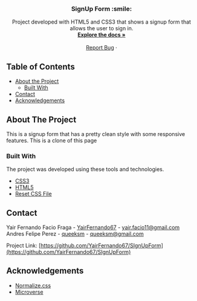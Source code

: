 
<!-- PROJECT LOGO -->
<br />
<p align="center">
  <!-- <a href="https://github.com/othneildrew/Best-README-Template">
    <img src="images/logo.png" alt="Logo" width="80" height="80">
  </a> -->

  <h3 align="center">SignUp Form :smile:</h3>

  <p align="center">
    Project developed with HTML5 and CSS3 that shows a signup form that allows the user to sign in.
    <br />
    <a href="https://github.com/YairFernando67/SIgnUpForm"><strong>Explore the docs »</strong></a>
    <br />
    <br />
    <a href="https://github.com/YairFernando67/SIgnUpForm/issues">Report Bug</a>
    ·
  </p>
</p>



<!-- TABLE OF CONTENTS -->
## Table of Contents

* [About the Project](#about-the-project)
  * [Built With](#built-with)
* [Contact](#contact)
* [Acknowledgements](#acknowledgements)



<!-- ABOUT THE PROJECT -->
## About The Project

<!-- [![Product Name Screen Shot][product-screenshot]](img/logoRepo.png) -->

This is a signup form that has a pretty clean style with some responsive features.
This is a clone of this page 

### Built With
The project was developed using these tools and technologies.
* [CSS3](https://developer.mozilla.org/en-US/docs/Web/CSS)
* [HTML5](https://www.w3schools.com/html/)
* [Reset CSS File](https://necolas.github.io/normalize.css/)


<!-- CONTACT -->
## Contact

Yair Fernando Facio Fraga - [YairFernando67](https://github.com/YairFernando67) - yair.facio11@gmail.com  
Andres Felipe Perez - [queeksm](https://github.com/queeksm) - queeksm@gmail.com

Project Link: [https://github.com/YairFernando67/SIgnUpForm](https://github.com/YairFernando67/SIgnUpForm)



<!-- ACKNOWLEDGEMENTS -->
## Acknowledgements
* [Normalize.css](https://necolas.github.io/normalize.css/)
* [Microverse](https://www.microverse.org/)



